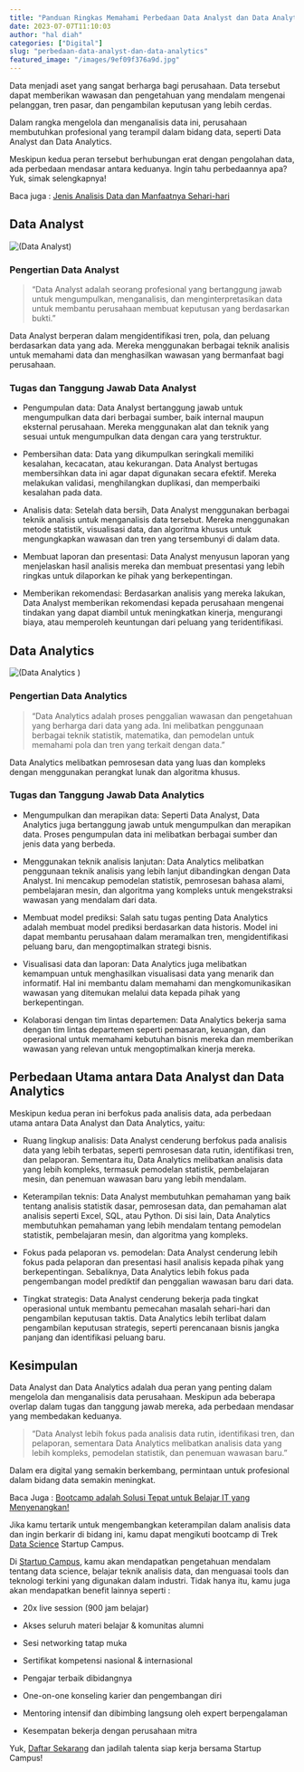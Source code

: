 ```yaml
---
title: "Panduan Ringkas Memahami Perbedaan Data Analyst dan Data Analytics"
date: 2023-07-07T11:10:03
author: "hal diah"
categories: ["Digital"]
slug: "perbedaan-data-analyst-dan-data-analytics"
featured_image: "/images/9ef09f376a9d.jpg"
---
```


Data menjadi aset yang sangat berharga bagi perusahaan. Data tersebut dapat memberikan wawasan dan pengetahuan yang mendalam mengenai pelanggan, tren pasar, dan pengambilan keputusan yang lebih cerdas. 

Dalam rangka mengelola dan menganalisis data ini, perusahaan membutuhkan profesional yang terampil dalam bidang data, seperti Data Analyst dan Data Analytics. 

Meskipun kedua peran tersebut berhubungan erat dengan pengolahan data, ada perbedaan mendasar antara keduanya. Ingin tahu perbedaannya apa? Yuk, simak selengkapnya!

Baca juga : [Jenis Analisis Data dan Manfaatnya Sehari-hari](https://startupcampus.id/blog/jenis-analisis-data-dan-manfaatnya-sehari-hari/)

## Data Analyst

![(Data Analyst)](https://lh4.googleusercontent.com/jKIYsySNK0_YuY_nAJu26GovNyauelz8Nq_6ywg8uvNH0-cLsGEXHILO1FFs9yeGCYOyeJHb_J9HWFFRAT3DMN_B469d1_wSXNWE--YwApEBi2gTtsfY0MpegQ7pnOgIGO48ZdZhhdJJRlyGAyxiJVs)

### Pengertian Data Analyst

> “Data Analyst adalah seorang profesional yang bertanggung jawab untuk mengumpulkan, menganalisis, dan menginterpretasikan data untuk membantu perusahaan membuat keputusan yang berdasarkan bukti.”

Data Analyst berperan dalam mengidentifikasi tren, pola, dan peluang berdasarkan data yang ada. Mereka menggunakan berbagai teknik analisis untuk memahami data dan menghasilkan wawasan yang bermanfaat bagi perusahaan.

### Tugas dan Tanggung Jawab Data Analyst

- Pengumpulan data: Data Analyst bertanggung jawab untuk mengumpulkan data dari berbagai sumber, baik internal maupun eksternal perusahaan. Mereka menggunakan alat dan teknik yang sesuai untuk mengumpulkan data dengan cara yang terstruktur.

- Pembersihan data: Data yang dikumpulkan seringkali memiliki kesalahan, kecacatan, atau kekurangan. Data Analyst bertugas membersihkan data ini agar dapat digunakan secara efektif. Mereka melakukan validasi, menghilangkan duplikasi, dan memperbaiki kesalahan pada data.

- Analisis data: Setelah data bersih, Data Analyst menggunakan berbagai teknik analisis untuk menganalisis data tersebut. Mereka menggunakan metode statistik, visualisasi data, dan algoritma khusus untuk mengungkapkan wawasan dan tren yang tersembunyi di dalam data.

- Membuat laporan dan presentasi: Data Analyst menyusun laporan yang menjelaskan hasil analisis mereka dan membuat presentasi yang lebih ringkas untuk dilaporkan ke pihak yang berkepentingan.

- Memberikan rekomendasi: Berdasarkan analisis yang mereka lakukan, Data Analyst memberikan rekomendasi kepada perusahaan mengenai tindakan yang dapat diambil untuk meningkatkan kinerja, mengurangi biaya, atau memperoleh keuntungan dari peluang yang teridentifikasi.

## Data Analytics 

![(Data Analytics )](https://lh6.googleusercontent.com/GxLBWsmfl2YM57spPbMsq5yKmUFa8EzVCiSeGX-zBhMX1NnpEp9AR3Z6IJ8cxZxujFoHGUMHzi-oGD6KVDzBflonsIvuJtaS0ubBEQysvowuLbwDQZlMAdPMj3lL-o-IvKJKMJABJroo_GurF9y95wM)

### Pengertian Data Analytics

> “Data Analytics adalah proses penggalian wawasan dan pengetahuan yang berharga dari data yang ada. Ini melibatkan penggunaan berbagai teknik statistik, matematika, dan pemodelan untuk memahami pola dan tren yang terkait dengan data.”

Data Analytics melibatkan pemrosesan data yang luas dan kompleks dengan menggunakan perangkat lunak dan algoritma khusus.

### Tugas dan Tanggung Jawab Data Analytics

- Mengumpulkan dan merapikan data: Seperti Data Analyst, Data Analytics juga bertanggung jawab untuk mengumpulkan dan merapikan data. Proses pengumpulan data ini melibatkan berbagai sumber dan jenis data yang berbeda.

- Menggunakan teknik analisis lanjutan: Data Analytics melibatkan penggunaan teknik analisis yang lebih lanjut dibandingkan dengan Data Analyst. Ini mencakup pemodelan statistik, pemrosesan bahasa alami, pembelajaran mesin, dan algoritma yang kompleks untuk mengekstraksi wawasan yang mendalam dari data.

- Membuat model prediksi: Salah satu tugas penting Data Analytics adalah membuat model prediksi berdasarkan data historis. Model ini dapat membantu perusahaan dalam meramalkan tren, mengidentifikasi peluang baru, dan mengoptimalkan strategi bisnis.

- Visualisasi data dan laporan: Data Analytics juga melibatkan kemampuan untuk menghasilkan visualisasi data yang menarik dan informatif. Hal ini membantu dalam memahami dan mengkomunikasikan wawasan yang ditemukan melalui data kepada pihak yang berkepentingan.

- Kolaborasi dengan tim lintas departemen: Data Analytics bekerja sama dengan tim lintas departemen seperti pemasaran, keuangan, dan operasional untuk memahami kebutuhan bisnis mereka dan memberikan wawasan yang relevan untuk mengoptimalkan kinerja mereka.

## Perbedaan Utama antara Data Analyst dan Data Analytics

Meskipun kedua peran ini berfokus pada analisis data, ada perbedaan utama antara Data Analyst dan Data Analytics, yaitu:

- Ruang lingkup analisis: Data Analyst cenderung berfokus pada analisis data yang lebih terbatas, seperti pemrosesan data rutin, identifikasi tren, dan pelaporan. Sementara itu, Data Analytics melibatkan analisis data yang lebih kompleks, termasuk pemodelan statistik, pembelajaran mesin, dan penemuan wawasan baru yang lebih mendalam.

- Keterampilan teknis: Data Analyst membutuhkan pemahaman yang baik tentang analisis statistik dasar, pemrosesan data, dan pemahaman alat analisis seperti Excel, SQL, atau Python. Di sisi lain, Data Analytics membutuhkan pemahaman yang lebih mendalam tentang pemodelan statistik, pembelajaran mesin, dan algoritma yang kompleks.

- Fokus pada pelaporan vs. pemodelan: Data Analyst cenderung lebih fokus pada pelaporan dan presentasi hasil analisis kepada pihak yang berkepentingan. Sebaliknya, Data Analytics lebih fokus pada pengembangan model prediktif dan penggalian wawasan baru dari data.

- Tingkat strategis: Data Analyst cenderung bekerja pada tingkat operasional untuk membantu pemecahan masalah sehari-hari dan pengambilan keputusan taktis. Data Analytics lebih terlibat dalam pengambilan keputusan strategis, seperti perencanaan bisnis jangka panjang dan identifikasi peluang baru.

## Kesimpulan

Data Analyst dan Data Analytics adalah dua peran yang penting dalam mengelola dan menganalisis data perusahaan. Meskipun ada beberapa overlap dalam tugas dan tanggung jawab mereka, ada perbedaan mendasar yang membedakan keduanya. 

> “Data Analyst lebih fokus pada analisis data rutin, identifikasi tren, dan pelaporan, sementara Data Analytics melibatkan analisis data yang lebih kompleks, pemodelan statistik, dan penemuan wawasan baru.”

Dalam era digital yang semakin berkembang, permintaan untuk profesional dalam bidang data semakin meningkat. 

Baca Juga : [Bootcamp adalah Solusi Tepat untuk Belajar IT yang Menyenangkan!](https://www.startupcampus.id/blog/bootcamp-adalah-solusi-tepat-untuk-belajar-it-yang-menyenangkan/)

Jika kamu tertarik untuk mengembangkan keterampilan dalam analisis data dan ingin berkarir di bidang ini, kamu dapat mengikuti bootcamp di Trek [Data Science](https://startupcampus.id/track/data-science) Startup Campus. 

Di [Startup Campus](https://startupcampus.id/), kamu akan mendapatkan pengetahuan mendalam tentang data science, belajar teknik analisis data, dan menguasai tools dan teknologi terkini yang digunakan dalam industri. Tidak hanya itu, kamu juga akan mendapatkan benefit lainnya seperti :

- 20x live session (900 jam belajar)

- Akses seluruh materi belajar & komunitas alumni

- Sesi networking tatap muka

- Sertifikat kompetensi nasional & internasional

- Pengajar terbaik dibidangnya

- One-on-one konseling karier dan pengembangan diri

- Mentoring intensif dan dibimbing langsung oleh expert berpengalaman

- Kesempatan bekerja dengan perusahaan mitra

Yuk, [Daftar Sekarang](https://startupcampus.id/daftar/bootcamp-public) dan jadilah talenta siap kerja bersama Startup Campus!